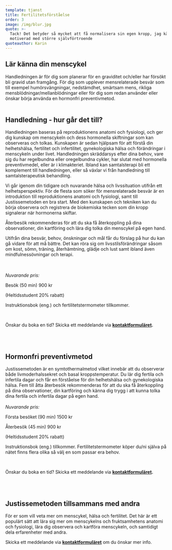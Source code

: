 ```yaml
---
template: tjanst
title: Fertilitetsförståelse
order: 3
image: /img/blur.jpg
quote: >-
  Tack! Det betyder så mycket att få normalisera sin egen kropp, jag känner mig
  motiverad med större självförtroende
quoteauthor: Karin
---
```

## **Lär känna din menscykel**

Handledningen är för dig som planerar för en graviditet och/eller har försökt bli gravid utan framgång. För dig som upplever mensrelaterade besvär som till exempel humörsvängningar, nedstämdhet, smärtsam mens, rikliga mensblödningar/mellanblödningar eller för dig som redan använder eller önskar börja använda en hormonfri preventivmetod.<br/><br/>

## **Handledning - hur går det till?**

Handledningen baseras på reproduktionens anatomi och fysiologi, och ger dig kunskap om menscykeln och dess hormonella skiftningar som kan observeras och tolkas. Kunskapen är sedan hjälpsam för att förstå din helhetshälsa, fertilitet och infertilitet, gynekologiska hälsa och förändringar i menscykeln under livet. Handledningen skräddarsys efter dina behov, vare sig du har regelbundna eller oregelbundna cykler, har slutat med hormonella preventivmedel, eller är i klimakteriet. Ibland kan samtalsterapi bli ett komplement till handledningen, eller så växlar vi från handledning till samtalsterapeutisk behandling.<br/>

Vi går igenom din tidigare och nuvarande hälsa och livssituation utifrån ett helhetsperspektiv. För de flesta som söker för mensrelaterade besvär är en introduktion till reproduktionens anatomi och fysiologi, samt till Justissemetoden en bra start. Med den kunskapen och tekniken kan du börja observera och registrera de biokemiska tecken som din kropp signalerar när hormonerna skiftar.<br/>

Återbesök rekommenderas för att du ska få återkoppling på dina observationer, din kartföring och lära dig tolka din menscykel på egen hand.<br/>

Utifrån dina besvär, behov, önskningar och mål får du förslag på hur du kan gå vidare för att må bättre. Det kan röra sig om livsstilsförändringar såsom om kost, sömn, träning, återhämtning, glädje och lust samt ibland även mindfulnessövningar och terapi.

<br/>\
*Nuvarande pris:*

Besök (50 min) 900 kr

(Heltidsstudent 20% rabatt)

Instruktionsbok (eng.) och fertilitetstermometer tillkommer.

<br/>

Önskar du boka en tid? Skicka ett meddelande via **[kontaktformuläret](https://dinrytm.se/kontakt).**

<br/><br/>

## Hormonfri preventivmetod

Justissemetoden är en symtothermalmetod vilket innebär att du observerar både livmoderhalssekret och basal kroppstemperatur. Du lär dig fertila och infertila dagar och får en förståelse för din helhetshälsa och gynekologiska hälsa. Fem till åtta återbesök rekommenderas för att du ska få återkoppling på dina observationer, din kartföring och känna dig trygg i att kunna tolka dina fertila och infertila dagar på egen hand.<br/>\
*Nuvarande pris:*

Första besöket (90 min) 1500 kr

Återbesök (45 min) 900 kr

(Heltidsstudent 20% rabatt)

Instruktionsbok (eng.) tillkommer. Fertilitetstermometer köper du/ni själva på nätet finns flera olika så välj en som passar era behov.

<br/>

Önskar du boka en tid? Skicka ett meddelande via **[kontaktformuläret](https://dinrytm.se/kontakt).**

<br/><br/>

## Justissemetoden tillsammans med andra

För er som vill veta mer om menscykel, hälsa och fertilitet. Det här är ett populärt sätt att lära sig mer om menscykelns och fruktsamhetens anatomi och fysiologi, lära dig observera och kartföra menscykeln, och samtidigt dela erfarenheter med andra.<br/>

Skicka ett meddelande via **[kontaktformuläret](https://dinrytm.se/kontakt)** om du önskar mer info.